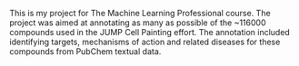 This is my project for The Machine Learning Professional course.
The project was aimed at annotating as many as possible of the ~116000 compounds used in the JUMP Cell Painting effort.
The annotation included identifying targets, mechanisms of action and related diseases for these compounds from PubChem textual data.
